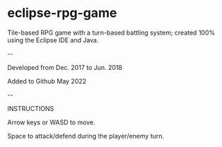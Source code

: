 # eclipse-rpg-game

Tile-based RPG game with a turn-based battling system; created 100% using the Eclipse IDE and Java.

--

Developed from Dec. 2017 to Jun. 2018

Added to Github May 2022

--

INSTRUCTIONS

Arrow keys or WASD to move.

Space to attack/defend during the player/enemy turn.
